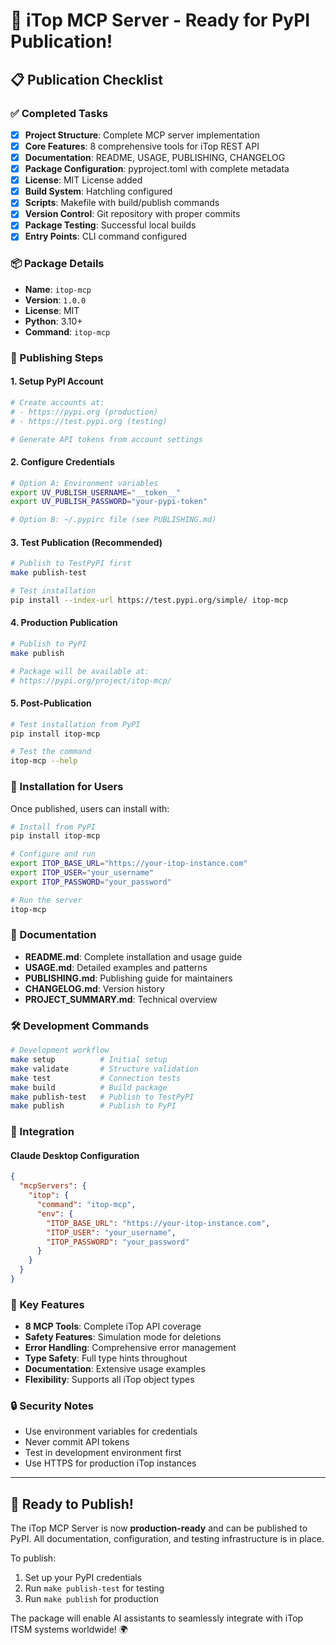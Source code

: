 # 🎉 iTop MCP Server - Ready for PyPI Publication!

## 📋 Publication Checklist

### ✅ Completed Tasks

- [x] **Project Structure**: Complete MCP server implementation
- [x] **Core Features**: 8 comprehensive tools for iTop REST API
- [x] **Documentation**: README, USAGE, PUBLISHING, CHANGELOG
- [x] **Package Configuration**: pyproject.toml with complete metadata
- [x] **License**: MIT License added
- [x] **Build System**: Hatchling configured
- [x] **Scripts**: Makefile with build/publish commands
- [x] **Version Control**: Git repository with proper commits
- [x] **Package Testing**: Successful local builds
- [x] **Entry Points**: CLI command configured

### 📦 Package Details

- **Name**: `itop-mcp`
- **Version**: `1.0.0`
- **License**: MIT
- **Python**: 3.10+
- **Command**: `itop-mcp`

### 🚀 Publishing Steps

#### 1. **Setup PyPI Account**
```bash
# Create accounts at:
# - https://pypi.org (production)
# - https://test.pypi.org (testing)

# Generate API tokens from account settings
```

#### 2. **Configure Credentials**
```bash
# Option A: Environment variables
export UV_PUBLISH_USERNAME="__token__"
export UV_PUBLISH_PASSWORD="your-pypi-token"

# Option B: ~/.pypirc file (see PUBLISHING.md)
```

#### 3. **Test Publication (Recommended)**
```bash
# Publish to TestPyPI first
make publish-test

# Test installation
pip install --index-url https://test.pypi.org/simple/ itop-mcp
```

#### 4. **Production Publication**
```bash
# Publish to PyPI
make publish

# Package will be available at:
# https://pypi.org/project/itop-mcp/
```

#### 5. **Post-Publication**
```bash
# Test installation from PyPI
pip install itop-mcp

# Test the command
itop-mcp --help
```

### 🔧 Installation for Users

Once published, users can install with:

```bash
# Install from PyPI
pip install itop-mcp

# Configure and run
export ITOP_BASE_URL="https://your-itop-instance.com"
export ITOP_USER="your_username"
export ITOP_PASSWORD="your_password"

# Run the server
itop-mcp
```

### 📖 Documentation

- **README.md**: Complete installation and usage guide
- **USAGE.md**: Detailed examples and patterns
- **PUBLISHING.md**: Publishing guide for maintainers
- **CHANGELOG.md**: Version history
- **PROJECT_SUMMARY.md**: Technical overview

### 🛠️ Development Commands

```bash
# Development workflow
make setup          # Initial setup
make validate       # Structure validation
make test           # Connection tests
make build          # Build package
make publish-test   # Publish to TestPyPI
make publish        # Publish to PyPI
```

### 🔗 Integration

#### Claude Desktop Configuration
```json
{
  "mcpServers": {
    "itop": {
      "command": "itop-mcp",
      "env": {
        "ITOP_BASE_URL": "https://your-itop-instance.com",
        "ITOP_USER": "your_username",
        "ITOP_PASSWORD": "your_password"
      }
    }
  }
}
```

### 🎯 Key Features

- **8 MCP Tools**: Complete iTop API coverage
- **Safety Features**: Simulation mode for deletions
- **Error Handling**: Comprehensive error management
- **Type Safety**: Full type hints throughout
- **Documentation**: Extensive usage examples
- **Flexibility**: Supports all iTop object types

### 🔒 Security Notes

- Use environment variables for credentials
- Never commit API tokens
- Test in development environment first
- Use HTTPS for production iTop instances

---

## 🎊 Ready to Publish!

The iTop MCP Server is now **production-ready** and can be published to PyPI. All documentation, configuration, and testing infrastructure is in place.

To publish:
1. Set up your PyPI credentials
2. Run `make publish-test` for testing
3. Run `make publish` for production

The package will enable AI assistants to seamlessly integrate with iTop ITSM systems worldwide! 🌍
